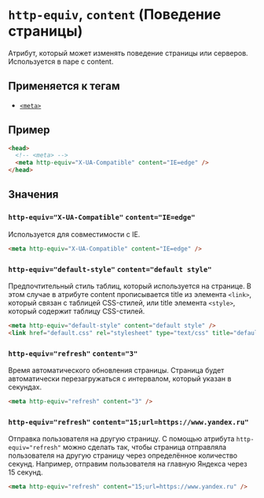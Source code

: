 # `http-equiv`, `content` (Поведение страницы)

Атрибут, который может изменять поведение страницы или серверов. Используется в паре с content.

## Применяется к тегам

- [`<meta>`](<../TAGS HEAD/meta (МЕТАДАННЫЕ).md>)

## Пример

```html
<head>
  <!-- <meta> -->
  <meta http-equiv="X-UA-Compatible" content="IE=edge" />
</head>
```

## Значения

### `http-equiv="X-UA-Compatible"` `content="IE=edge"`

Используется для совместимости с IE.

```html
<meta http-equiv="X-UA-Compatible" content="IE=edge" />
```

### `http-equiv="default-style"` `content="default style"`

Предпочтительный стиль таблиц, который используется на странице. В этом случае в атрибуте content прописывается title из элемента `<link>`, который связан с таблицей CSS-стилей, или title элемента `<style>`, который содержит таблицу CSS-стилей.

```html
<meta http-equiv="default-style" content="default style" />
<link href="default.css" rel="stylesheet" type="text/css" title="default style" />
```

### `http-equiv="refresh"` `content="3"`

Время автоматического обновления страницы. Страница будет автоматически перезагружаться с интервалом, который указан в секундах.

```html
<meta http-equiv="refresh" content="3" />
```

### `http-equiv="refresh"` `content="15;url=https://www.yandex.ru"`

Отправка пользователя на другую страницу. С помощью атрибута `http-equiv="refresh"` можно сделать так, чтобы страница отправляла пользователя на другую страницу через определённое количество секунд. Например, отправим пользователя на главную Яндекса через 15 секунд.

```html
<meta http-equiv="refresh" content="15;url=https://www.yandex.ru" />
```
